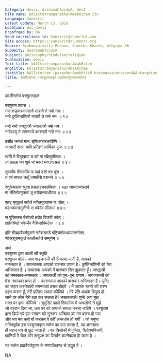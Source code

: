 ```yaml
---
Category: devii, dashamahAvidyA, devI
File name: kAlIstotramparashurAmakRitam.itx
Language: Sanskrit
Latest update: March 13, 2016
Location: doc_devii
Proofread by: NA
Send corrections to: Sanskrit@cheerful.com
Site access: https://sanskritdocuments.org
Source: Brahmavaivarta Purana, Ganesha Khanda, Adhyaya 36
SubDeity: dashamahAvidyA
Subject: philosophy/hinduism/religion
Sublocation: devii
Text title: kAlIstotramparashurAmakRitam
engtitle: kAlIstotramparashurAmakRitam
itxtitle: kAlIstotram (parashurAmakRitaM brahmavaivartapurANAntargatam)
title: कालीस्तोत्रम् (परशुरामकृइतं ब्रह्मवैवर्तपुराणान्तर्गतम्)

---
```

  
 कालीस्तोत्रं परशुरामकृतं   
  
परशुराम उवाच ।  
नमः शङ्करकान्तायै सारायै ते नमो नमः ।  
नमो दुर्गतिनाशिन्यै मायायै ते नमो नमः ॥ १॥  
  
नमो नमो जगद्धात्र्यै जगत्कर्त्र्यै नमो नमः ।  
नमोऽस्तु ते जगन्मात्रे कारणायै नमो नमः ॥ २॥  
  
प्रसीद जगतां मातः सृष्टिसंहारकारिणि ।  
त्वत्पादौ शरणं यामि प्रतिज्ञां सार्थिकां कुरु ॥ ३॥  
  
त्वयि मे विमुखायां च को मां रक्षितुमीश्वरः ।  
त्वं प्रसन्ना भव शुभे मां भक्तं भक्तवत्सले ॥ ४॥  
  
युष्माभिः शिवलोके च मह्यं दत्तो वरः पुरा ।  
तं वरं सफलं कर्तुं त्वमर्हसि वरानने ॥ ५॥  
  
रेणुकेयस्तवं श्रुत्वा प्रसन्नाऽभवदम्बिका । var  जामदग्न्यस्तवं  
मा भैरित्येवमुक्त्वा तु तत्रैवान्तरधीयत ॥ ६॥  
  
एतद् भृगुकृतं स्तोत्रं भक्तियुक्तश्च यः पठेत् ।  
महाभयात्समुत्तीर्णः स भवेदेव लीलया ॥ ७॥  
  
स पूजितश्च त्रैलोक्ये तत्रैव विजयी भवेत् ।  
ज्ञानिश्रेष्ठो भवेच्चैव वैरिपक्षविमर्दकः ॥ ८॥  
  
इति श्रीब्रह्मवैवर्तपुराणे गणेशखण्डे षट्त्रिंशोऽध्यायान्तर्गतम्  
श्रीपरशुरामकृतं कालीस्तोत्रं सम्पूर्णम् ॥  
  
अर्थ   
परशुराम द्वारा काली की स्तुति  
परशुराम बोले - आप शङ्करजी की प्रियतमा पत्नी हैं, आपको  
नमस्कार है । सारस्वरूपा आपको बारम्बार प्रणाम है। दुर्गतिनाशिनी को मेरा  
अभिवादन है । मायारूपा आपको मैं बारम्बार सिर झुकाता हूँ। जगद्धात्री  
को नमस्कार-नमस्कार । जगत्कर्त्री को पुनः-पुनः प्रणाम। जगज्जननी को  
मेरा नमस्कार प्राप्त हो । कारणरूपा आपको बारम्बार अभिवादन है। सृष्टि  
का संहार करनेवाली जगन्माता! प्रसन्न होइये । मैं आपके चरणों की शरण  
ग्रहण करता हूँ, मेरी प्रतिज्ञा सफल कीजिये । मेरे प्रति आपके विमुख हो  
जाने पर कौन मेरी रक्षा कर सकता है? भक्तवत्सले! शुभे! आप मुझ  
भक्त पर कृपा कीजिये । सुमुखि! पहले शिवलोक में आपलोगों ने मुझे  
जो वरदान दिया था, उस वर को आपको सफल करना चाहिये । परशुराम  
द्वारा किये गये इस स्तवन को सुनकर अम्बिका का मन प्रसन्न हो गया  
और भय मत करो यों कहकर वे वहीं अन्तर्धान हो गयीं  । जो मनुष्य  
भक्तिपूर्वक इस परशुरामकृत स्तोत्र का पाठ करता है, वह अनायास  
ही महान् भय से छूट जाता है  । वह त्रिलोकी में पूजित, त्रैलोक्यविजयी,  
ज्ञानियों में श्रेष्ठ और शत्रुपक्ष का विमर्दन करनेवाला हो जाता है ।  
  
यह स्तोत्र ब्रह्मवैवर्तपुराण के गणपतिखण्ड से उद्धृत है  ।  
  
  
NA  
  
